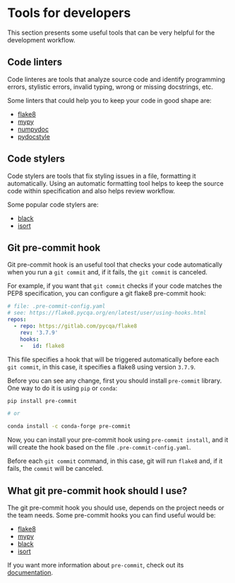 # Tools for developers

This section presents some useful tools that can be very helpful for the development workflow.


## Code linters

Code linteres are tools that analyze source code and identify programming errors, stylistic errors,
invalid typing, wrong or missing docstrings, etc.

Some linters that could help you to keep your code in good shape are:

- [flake8](https://flake8.pycqa.org/en/latest/)
- [mypy](http://mypy-lang.org/)
- [numpydoc](https://numpydoc.readthedocs.io/en/latest/)
- [pydocstyle](https://github.com/PyCQA/pydocstyle)


## Code stylers

Code stylers are tools that fix styling issues in a file, formatting it automatically. 
Using an automatic formatting tool helps to keep the source code within specification
and also helps review workflow.

Some popular code stylers are:

- [black](https://github.com/psf/black)
- [isort](https://github.com/timothycrosley/isort)


## Git pre-commit hook

Git pre-commit hook is an useful tool that checks your code automatically when you run a `git commit` and,
if it fails, the `git commit` is canceled.

For example, if you want that `git commit` checks if your code matches the PEP8 specification,
you can configure a git flake8 pre-commit hook:

```yaml
# file: .pre-commit-config.yaml
# see: https://flake8.pycqa.org/en/latest/user/using-hooks.html
repos:
  - repo: https://gitlab.com/pycqa/flake8
    rev: '3.7.9'
    hooks:
    -   id: flake8

```
This file specifies a hook that will be triggered automatically before each `git commit`,
in this case, it specifies a flake8 using version `3.7.9`.

Before you can see any change, first you should install `pre-commit` library. 
One way to do it is using `pip` or `conda`:

```sh
pip install pre-commit

# or

conda install -c conda-forge pre-commit
```

Now, you can install your pre-commit hook using `pre-commit install`, and it will create the hook based on
the file `.pre-commit-config.yaml`.

Before each `git commit` command, in this case, git will run `flake8` and, if it fails, the `commit` will be canceled.


## What git pre-commit hook should I use?

The git pre-commit hook you should use, depends on the project needs or the team needs.
Some pre-commit hooks you can find useful would be:

- [flake8](https://flake8.pycqa.org/en/latest/user/using-hooks.html)
- [mypy](https://github.com/pre-commit/mirrors-mypy)
- [black](https://black.readthedocs.io/en/stable/version_control_integration.html)
- [isort](https://github.com/pre-commit/mirrors-isort)

If you want more information about `pre-commit`, check out its [documentation](https://pre-commit.com/).

